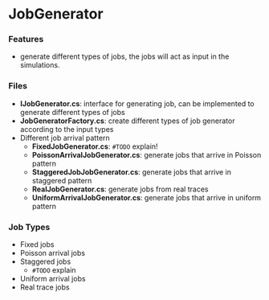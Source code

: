 JobGenerator
============

### Features
- generate different types of jobs, the jobs will act as input in the simulations.

### Files
- **IJobGenerator.cs**: interface for generating job, can be implemented to generate different types of jobs
- **JobGeneratorFactory.cs**: create different types of job generator according to the input types
- Different job arrival pattern
	- **FixedJobGenerator.cs**: `#TODO` explain!
	- **PoissonArrivalJobGenerator.cs**: generate jobs that arrive in Poisson pattern
	- **StaggeredJobJobGenerator.cs**: generate jobs that arrive in staggered pattern
	- **RealJobGenerator.cs**: generate jobs from real traces
	- **UniformArrivalJobGenerator.cs**: generate jobs that arrive in uniform pattern 
	
### Job Types
- Fixed jobs
- Poisson arrival jobs
- Staggered jobs
	- `#TODO` explain
- Uniform arrival jobs
- Real trace jobs